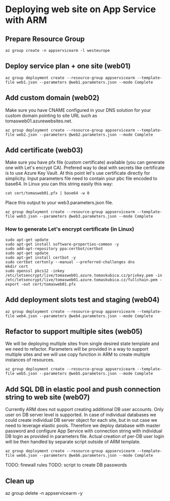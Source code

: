 # Deploying web site on App Service with ARM

## Prepare Resource Group
```
az group create -n appservicearm -l westeurope
```

## Deploy service plan + one site (web01)
```
az group deployment create --resource-group appservicearm --template-file web1.json --parameters @web1.parameters.json --mode Complete
```

## Add custom domain (web02)
Make sure you have CNAME configured in your DNS solution for your custom domain pointing to site URL such as tomasweb01.azurewebsites.net.

```
az group deployment create --resource-group appservicearm --template-file web2.json --parameters @web2.parameters.json --mode Complete
```

## Add certificate (web03)
Make sure you have pfx file (custom certificate) available (you can generate one with Let's encrypt CA). Prefered way to deal with secrets like certificate is to use Azure Key Vault. At this point let's use certificate directly for simplicity. Input parameters file need to contain your pbc file encoded to base64. In Linux you can this string easily this way:

```
cat cert/tomasweb01.pfx | base64 -w 0
```

Place this output to your web3.parameters.json file.

```
az group deployment create --resource-group appservicearm --template-file web3.json --parameters @web3.parameters.json --mode Complete
```

### How to generate Let's encrypt certificate (in Linux)
```
sudo apt-get update
sudo apt-get install software-properties-common -y
sudo add-apt-repository ppa:certbot/certbot
sudo apt-get update
sudo apt-get install certbot -y
sudo certbot certonly --manual --preferred-challenges dns
mkdir cert
sudo openssl pkcs12 -inkey /etc/letsencrypt/live/tomasweb01.azure.tomaskubica.cz/privkey.pem -in /etc/letsencrypt/live/tomasweb01.azure.tomaskubica.cz/fullchain.pem -export -out cert/tomasweb01.pfx
```

## Add deployment slots test and staging (web04)
```
az group deployment create --resource-group appservicearm --template-file web4.json --parameters @web4.parameters.json --mode Complete
```

## Refactor to support multiple sites (web05)
We will be deploying multiple sites from single desired state template and we need to refactor. Parameters will be provided in a way to support multiple sites and we will use copy function in ARM to create multiple instances of resources.

```
az group deployment create --resource-group appservicearm --template-file web5.json --parameters @web5.parameters.json --mode Complete
```


## Add SQL DB in elastic pool and push connection string to web site (web07)
Currently ARM does not support creating additional DB user accounts. Only user on DB server level is supported. In case of individual databases we could create individual DB server object for each site, but in out case we need to leverage elastic pools. Therefore we deploy database with master password and configure App Service with connection string with individual DB login as provided in parameters file. Actual creation of per-DB user login will be then handled by separate script outside of ARM template.

```
az group deployment create --resource-group appservicearm --template-file web6.json --parameters @web6.parameters.json --mode Complete
```

TODO: firewall rules
TODO: script to create DB passwords

## Clean up
az group delete -n appservicearm -y 